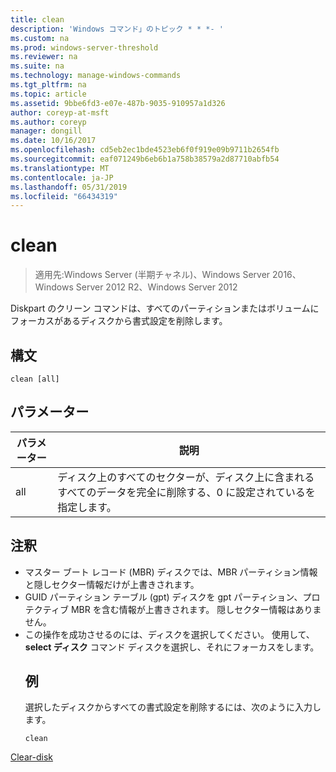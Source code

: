 ```yaml
---
title: clean
description: 'Windows コマンド」のトピック * * *- '
ms.custom: na
ms.prod: windows-server-threshold
ms.reviewer: na
ms.suite: na
ms.technology: manage-windows-commands
ms.tgt_pltfrm: na
ms.topic: article
ms.assetid: 9bbe6fd3-e07e-487b-9035-910957a1d326
author: coreyp-at-msft
ms.author: coreyp
manager: dongill
ms.date: 10/16/2017
ms.openlocfilehash: cd5eb2ec1bde4523eb6f0f919e09b9711b2654fb
ms.sourcegitcommit: eaf071249b6eb6b1a758b38579a2d87710abfb54
ms.translationtype: MT
ms.contentlocale: ja-JP
ms.lasthandoff: 05/31/2019
ms.locfileid: "66434319"
---
```

# <a name="clean"></a>clean

>適用先:Windows Server (半期チャネル)、Windows Server 2016、Windows Server 2012 R2、Windows Server 2012

Diskpart のクリーン コマンドは、すべてのパーティションまたはボリュームにフォーカスがあるディスクから書式設定を削除します。
## <a name="syntax"></a>構文
```
clean [all]
```
## <a name="parameters"></a>パラメーター

| パラメーター |                                                        説明                                                        |
|-----------|---------------------------------------------------------------------------------------------------------------------------|
|    all    | ディスク上のすべてのセクターが、ディスク上に含まれるすべてのデータを完全に削除する、0 に設定されているを指定します。 |

## <a name="remarks"></a>注釈
- マスター ブート レコード (MBR) ディスクでは、MBR パーティション情報と隠しセクター情報だけが上書きされます。
- GUID パーティション テーブル (gpt) ディスクを gpt パーティション、プロテクティブ MBR を含む情報が上書きされます。 隠しセクター情報はありません。
- この操作を成功させるのには、ディスクを選択してください。 使用して、 **select ディスク** コマンド ディスクを選択し、それにフォーカスをします。
  ## <a name="BKMK_examples"></a>例
  選択したディスクからすべての書式設定を削除するには、次のように入力します。
  ```
  clean
  ```

[Clear-disk](https://technet.microsoft.com/library/hh848661.aspx)
